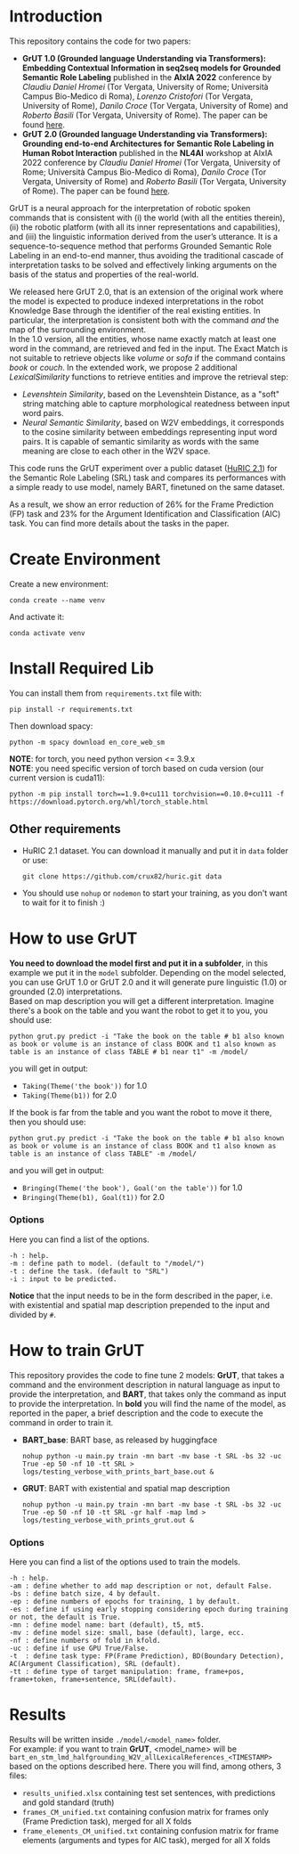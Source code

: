 # Introduction
This repository contains the code for two papers:
- **GrUT 1.0 (Grounded language Understanding via Transformers): Embedding Contextual Information in seq2seq models for Grounded Semantic Role Labeling** published in the **AIxIA 2022** conference by *Claudiu Daniel Hromei* (Tor Vergata, University of Rome; Università Campus Bio-Medico di Roma), *Lorenzo Cristofori* (Tor Vergata, University of Rome), *Danilo Croce* (Tor Vergata, University of Rome) and *Roberto Basili* (Tor Vergata, University of Rome). The paper can be found [here]().  
- **GrUT 2.0 (Grounded language Understanding via Transformers): Grounding end-to-end Architectures for Semantic Role Labeling in Human Robot Interaction** published in the **NL4AI** workshop at AIxIA 2022 conference by *Claudiu Daniel Hromei* (Tor Vergata, University of Rome; Università Campus Bio-Medico di Roma), *Danilo Croce* (Tor Vergata, University of Rome) and *Roberto Basili* (Tor Vergata, University of Rome). The paper can be found [here]().  

GrUT is a neural approach for the interpretation of robotic spoken commands that is consistent with (i) the world (with all the entities therein), (ii) the robotic platform (with all its inner representations and capabilities), and (iii) the linguistic information derived from the user’s utterance. It is a sequence-to-sequence method that performs Grounded Semantic Role Labeling in an end-to-end manner, thus avoiding the traditional cascade of interpretation tasks to be solved and effectively linking arguments on the basis of the status and properties of the real-world.  

We released here GrUT 2.0, that is an extension of the original work where the model is expected to produce indexed interpretations in the robot Knowledge Base through the identifier of the real existing entities. In particular, the interpretation is consistent both with the command *and* the map of the surrounding environment.  
In the 1.0 version, all the entities, whose name exactly match at least one word in the command, are retrieved and fed in the input. The Exact Match is not suitable to retrieve objects like *volume* or *sofa* if the command contains *book* or *couch*. In the extended work, we propose 2 additional *LexicalSimilarity* functions to retrieve entities and improve the retrieval step:
- *Levenshtein Similarity*, based on the Levenshtein Distance, as a "soft" string matching able to capture morphological reatedness between input word pairs.
- *Neural Semantic Similarity*, based on W2V embeddings, it corresponds to the cosine similarity between embeddings representing input word pairs. It is capable of semantic similarity as words with the same meaning are close to each other in the W2V space.

This code runs the GrUT experiment over a public dataset ([HuRIC 2.1](https://github.com/crux82/huric)) for the Semantic Role Labeling (SRL) task and compares its performances with a simple ready to use model, namely BART, finetuned on the same dataset.  

As a result, we show an error reduction of 26% for the Frame Prediction (FP) task and 23% for the Argument Identification and Classification (AIC) task. You can find more details about the tasks in the paper.


# Create Environment
Create a new environment:  

    conda create --name venv  

And activate it:  

    conda activate venv


# Install Required Lib
You can install them from `requirements.txt` file with:  

    pip install -r requirements.txt  

Then download spacy:  

    python -m spacy download en_core_web_sm  

**NOTE**: for torch, you need python version <= 3.9.x    
**NOTE**: you need specific version of torch based on cuda version (our current version is cuda11):    

    python -m pip install torch==1.9.0+cu111 torchvision==0.10.0+cu111 -f https://download.pytorch.org/whl/torch_stable.html


## Other requirements
- HuRIC 2.1 dataset. You can download it manually and put it in `data` folder or use:  

    `git clone https://github.com/crux82/huric.git data`  

- You should use `nohup` or `nodemon` to start your training, as you don't want to wait for it to finish :)  


# How to use GrUT
**You need to download the model first and put it in a subfolder**, in this example we put it in the `model` subfolder. Depending on the model selected, you can use GrUT 1.0 or GrUT 2.0 and it will generate pure linguistic (1.0) or grounded (2.0) interpretations.  
Based on map description you will get a different interpretation. Imagine there's a book on the table and you want the robot to get it to you, you should use:

    python grut.py predict -i "Take the book on the table # b1 also known as book or volume is an instance of class BOOK and t1 also known as table is an instance of class TABLE # b1 near t1" -m /model/  

you will get in output:  
- `Taking(Theme('the book'))` for 1.0
- `Taking(Theme(b1))` for 2.0

If the book is far from the table and you want the robot to move it there, then you should use:

    python grut.py predict -i "Take the book on the table # b1 also known as book or volume is an instance of class BOOK and t1 also known as table is an instance of class TABLE" -m /model/  

and you will get in output: 
- `Bringing(Theme('the book'), Goal('on the table'))` for 1.0
- `Bringing(Theme(b1), Goal(t1))` for 2.0


### Options
Here you can find a list of the options.

    -h : help.
    -m : define path to model. (default to "/model/")
    -t : define the task. (default to "SRL")
    -i : input to be predicted.

**Notice** that the input needs to be in the form described in the paper, i.e. with existential and spatial map description prepended to the input and divided by `#`.


# How to train GrUT
This repository provides the code to fine tune 2 models: **GrUT**, that takes a command and the environment description in natural language as input to provide the interpretation, and **BART**, that takes only the command as input to provide the interpretation.
In **bold** you will find the name of the model, as reported in the paper, a brief description and the code to execute the command in order to train it.  

- **BART_base**: BART base, as released by huggingface  

    `nohup python -u main.py train -mn bart -mv base -t SRL -bs 32 -uc True -ep 50 -nf 10 -tt SRL > logs/testing_verbose_with_prints_bart_base.out &`  

- **GRUT**: BART with existential and spatial map description

    `nohup python -u main.py train -mn bart -mv base -t SRL -bs 32 -uc True -ep 50 -nf 10 -tt SRL -gr half -map lmd > logs/testing_verbose_with_prints_grut.out &`  
    

### Options
Here you can find a list of the options used to train the models.

    -h : help.
    -am : define whether to add map description or not, default False.
    -bs : define batch size, 4 by default.
    -ep : define numbers of epochs for training, 1 by default.
    -es : define if using early stopping considering epoch during training or not, the default is True.
    -mn : define model name: bart (default), t5, mt5.
    -mv : define model size: small, base (default), large, ecc.
    -nf : define numbers of fold in kfold.
    -uc : define if use GPU True/False.
    -t  : define task type: FP(Frame Prediction), BD(Boundary Detection), AC(Argument Classification), SRL (default).
    -tt : define type of target manipulation: frame, frame+pos, frame+token, frame+sentence, SRL(default).


# Results
Results will be written inside `./model/<model_name>` folder.   
For example: if you want to train **GrUT**, <model_name> will be `bart_en_stm_lmd_halfgrounding_W2V_allLexicalReferences_<TIMESTAMP>` based on the options described here. There you will find, among others, 3 files:  
- `results_unified.xlsx` containing test set sentences, with predictions and gold standard (truth)  
- `frames_CM_unified.txt` containing confusion matrix for frames only (Frame Prediction task), merged for all X folds  
- `frame_elements_CM_unified.txt` containing confusion matrix for frame elements (arguments and types for AIC task), merged for all X folds  
